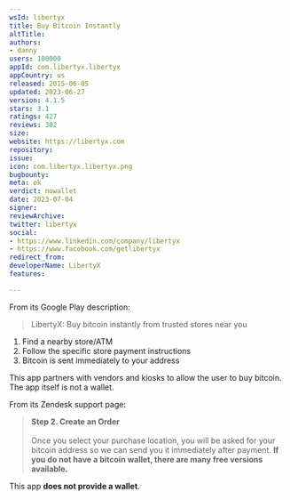 ```yaml
---
wsId: libertyx
title: Buy Bitcoin Instantly
altTitle: 
authors:
- danny
users: 100000
appId: com.libertyx.libertyx
appCountry: us
released: 2015-06-05
updated: 2023-06-27
version: 4.1.5
stars: 3.1
ratings: 427
reviews: 302
size: 
website: https://libertyx.com
repository: 
issue: 
icon: com.libertyx.libertyx.png
bugbounty: 
meta: ok
verdict: nowallet
date: 2023-07-04
signer: 
reviewArchive: 
twitter: libertyx
social:
- https://www.linkedin.com/company/libertyx
- https://www.facebook.com/getlibertyx
redirect_from: 
developerName: LibertyX
features: 

---
```


From its Google Play description:

> LibertyX: Buy bitcoin instantly from trusted stores near you<br>
1) Find a nearby store/ATM<br>
2) Follow the specific store payment instructions<br>
3) Bitcoin is sent immediately to your address

This app partners with vendors and kiosks to allow the user to buy bitcoin. The app itself is not a wallet. 

From its Zendesk support page:

>**Step 2. Create an Order**<br><br>
Once you select your purchase location, you will be asked for your bitcoin address so we can send you it immediately after payment. **If you do not have a bitcoin wallet, there are many free versions available.**

This app **does not provide a wallet**.